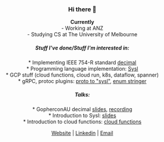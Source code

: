 <h3 align="center">Hi there 👋</h3>
<p align="center">
  <b> Currently </b><br>
- Working at ANZ <br>
- Studying CS at The University of Melbourne <br> 
</p>
<h5 align="center">Stuff I've done/Stuff I'm interested in: </h5>
<p align="center">
* Implementing IEEE 754-R standard <a href="https://github.com/anz-bank/decimal">decimal</a><br>
* Programming language implementation: <a href="https://github.com/anz-bank/sysl">Sysl</a><br>
* GCP stuff (cloud functions, cloud run, k8s, dataflow, spanner) <br>
* gRPC, protoc plugins: <a href="https://github.com/anz-bank/protoc-gen-sysl">proto to "sysl"</a>, <a href="https://github.com/joshcarp/protoc-gen-stringer">enum stringer</a><br>
<h5 align="center">Talks: </h5>
<p align="center">
* GopherconAU decimal <a href="https://joshcarp.com/talks-decimal/#/">slides</a>, <a href="https://www.youtube.com/watch?v=F5rUM4GAs6A&feature=youtu.be">recording</a> <br>
* Introduction to Sysl: <a href="https://joshcarp.com/talks-sysl/#/">slides</a><br>
* Introduction to cloud functions: <a href="https://joshcarp.com/talks-cloud-functions/#/">cloud functions</a><br>
</p>

<div align="center">

  [Website](https://joshcarp.com) | [Linkedin](https://www.linkedin.com/in/joshcarp/) | [Email](https://mail.google.com/mail/u/0/?view=cm&fs=1&to=josh@joshcarp.com)

</div>
